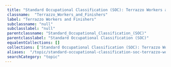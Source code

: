 ```yaml
--- 
 title: "Standard Occupational Classification (SOC): Terrazzo Workers and Finishers" 
 classname:  "Terrazzo_Workers_and_Finishers" 
 label: "Terrazzo Workers and Finishers" 
 subclassname: "null" 
 subclasslabel: "null" 
 parentclassname: "Standard_Occupational_Classification_(SOC)" 
 parentclasslabel: "Standard Occupational Classification (SOC)" 
 equalentCollections: [] 
 collections: ['Standard Occupational Classification (SOC): Terrazzo Workers and Finishers']
 aliases:  "/topic/standard-occupational-classification-soc-terrazzo-workers-and-finishers"  
 searchCategory: "topic" 
---
```

